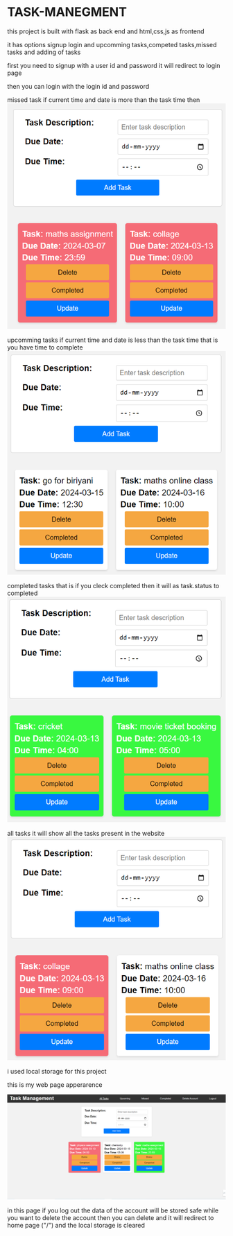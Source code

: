 # TASK-MANEGMENT

this project is built with flask as back end and html,css,js as frontend

it has options signup login and upcomming tasks,competed tasks,missed tasks and adding of tasks 

first you need to signup with a user id and password it will redirect to login page 

then you can login with the login id and password


missed task if current time and date is more than the task time then 
<img src="./static/images/image1.png">

upcomming tasks if current time and date is less than the task time that is you have time to complete
<img src="./static/images/image2.png">

completed tasks that is if you cleck completed then it will as task.status to completed
<img src="./static/images/image3.png">

all tasks it will show all the tasks present in the website 
<img src="./static/images/image4.png">

i used local storage for this project 

this is my web page apperarence 

<img src="./static/images/image5.png">

in this page if you log out the data of the account will be stored safe while you want to delete the account then you can delete and it will redirect to home page ("/") and the local storage is cleared 


